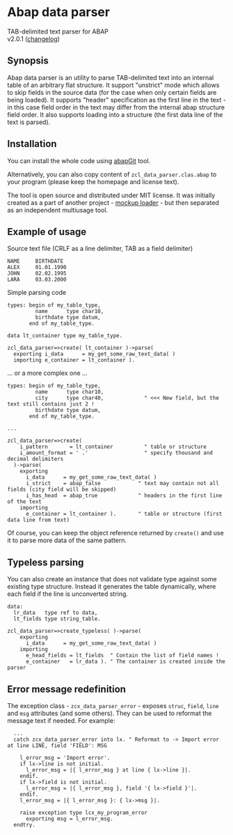 # Abap data parser

TAB-delimited text parser for ABAP  
v2.0.1 ([changelog](./changelog.txt))

## Synopsis

Abap data parser is an utility to parse TAB-delimited text into an internal table of an arbitrary flat structure. It support "unstrict" mode which allows to skip fields in the source data (for the case when only certain fields are being loaded). It supports "header" specification as the first line in the text - in this case field order in the text may differ from the internal abap structure field order. It also supports loading into a structure (the first data line of the text is parsed). 

## Installation

You can install the whole code using [abapGit](https://github.com/larshp/abapGit) tool.

Alternatively, you can also copy content of `zcl_data_parser.clas.abap` to your program (please keep the homepage and license text).

The tool is open source and distributed under MIT license. It was initially created as a part of another project - [mockup loader](https://github.com/sbcgua/mockup_loader) - but then separated as an independent multiusage tool.

## Example of usage

Source text file (CRLF as a line delimiter, TAB as a field delimiter)
```
NAME     BIRTHDATE
ALEX     01.01.1990
JOHN     02.02.1995
LARA     03.03.2000
```
Simple parsing code
```abap
types: begin of my_table_type,
         name      type char10,
         birthdate type datum,
       end of my_table_type.

data lt_container type my_table_type.

zcl_data_parser=>create( lt_container )->parse(
  exporting i_data      = my_get_some_raw_text_data( )
  importing e_container = lt_container ).
```

... or a more complex one ...

```abap
types: begin of my_table_type,
         name      type char10,
         city      type char40,             " <<< New field, but the text still contains just 2 !
         birthdate type datum,
       end of my_table_type.

...

zcl_data_parser=>create(
    i_pattern       = lt_container          " table or structure
    i_amount_format = ' .'                  " specify thousand and decimal delimiters
  )->parse( 
    exporting 
      i_data      = my_get_some_raw_text_data( )
      i_strict    = abap_false            " text may contain not all fields (city field will be skipped)
      i_has_head  = abap_true             " headers in the first line of the text
    importing 
      e_container = lt_container ).       " table or structure (first data line from text)
```
Of course, you can keep the object reference returned by `create()` and use it to parse more data of the same pattern.

## Typeless parsing

You can also create an instance that does not validate type against some existing type structure. Instead it generates the table dynamically, where each field if the line is unconverted string.

```abap
data:
  lr_data   type ref to data,
  lt_fields type string_table.

zcl_data_parser=>create_typeless( )->parse( 
    exporting 
      i_data      = my_get_some_raw_text_data( )
    importing 
      e_head_fields = lt_fields  " Contain the list of field names !
      e_container   = lr_data ). " The container is created inside the parser
```

## Error message redefinition

The exception class - `zcx_data_parser_error` - exposes `struc`, `field`, `line` and `msg` attributes (and some others). They can be used to reformat the message text if needed. For example:

```abap
  ...
  catch zcx_data_parser_error into lx. " Reformat to -> Import error at line LINE, field 'FIELD': MSG
    
    l_error_msg = 'Import error'.
    if lx->line is not initial.
      l_error_msg = |{ l_error_msg } at line { lx->line }|.
    endif.
    if lx->field is not initial.
      l_error_msg = |{ l_error_msg }, field '{ lx->field }'|.
    endif.
    l_error_msg = |{ l_error_msg }: { lx->msg }|.
    
    raise exception type lcx_my_program_error
      exporting msg = l_error_msg.
  endtry.
```
